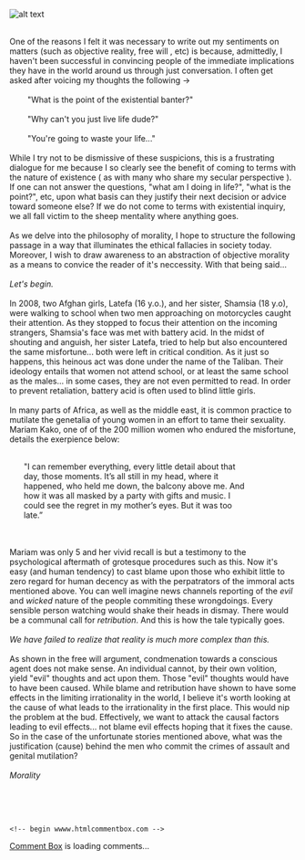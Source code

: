 ![alt text](https://theCaseFor.github.io/morality2.jpeg)

<html>
  <body>
    <p><br>One of the reasons I felt it was necessary to write out my sentiments on matters (such as objective reality, free will , etc) is because, admittedly, I haven't been successful in convincing people of the immediate implications they have in the world around us through just conversation. I often get asked after voicing my thoughts the following -><br><br>&nbsp;&nbsp;&nbsp;&nbsp;&nbsp;&nbsp;&nbsp;&nbsp;"What is the point of the existential banter?"<br><br>&nbsp;&nbsp;&nbsp;&nbsp;&nbsp;&nbsp;&nbsp;&nbsp;"Why can't you just live life dude?"&nbsp;&nbsp;&nbsp;&nbsp;&nbsp;&nbsp;&nbsp;&nbsp;<br><br>&nbsp;&nbsp;&nbsp;&nbsp;&nbsp;&nbsp;&nbsp;&nbsp;"You're going to waste your life..."<br><br>While I try not to be dismissive of these suspicions, this is a frustrating dialogue for me because I so clearly see the benefit of coming to terms with the nature of existence ( as with many who share my secular perspective ). If one can not answer the questions, "what am I doing in life?", "what is the point?", etc, upon what basis can they justify their next decision or advice toward someone else? If we do not come to terms with existential inquiry, we all fall victim to the sheep mentality where anything goes.<br><br>As we delve into the philosophy of morality, I hope to structure the following passage in a way that illuminates the ethical fallacies in society today. Moreover, I wish to draw awareness to an abstraction of objective morality as a means to convice the reader of it's neccessity. With that being said...<br><br><i> Let's begin.</i><br><br> In 2008, two Afghan girls, Latefa (16 y.o.), and her sister, Shamsia (18 y.o), were walking to school when two men approaching on motorcycles caught their attention. As they stopped to focus their attention on the incoming strangers, Shamsia's face was met with battery acid. In the midst of shouting and anguish, her sister Latefa, tried to help but also encountered the same misfortune... both were left in critical condition. As it just so happens, this heinous act was done under the name of the Taliban. Their ideology entails that women not attend school, or at least the same school as the males... in some cases, they are not even permitted to read. In order to prevent retaliation, battery acid is often used to blind little girls.<br><br> In many parts of Africa, as well as the middle east, it is common practice to mutilate the genetalia of young women in an effort to tame their sexuality. Mariam Kako, one of of the 200 million women who endured the misfortune, details the exerpience below:<br><br><p style="margin-left:25px; margin-right:85px" align="left">"I can remember everything, every little detail about that day, those moments. It’s all still in my head, where it happened, who held me down, the balcony above me. And how it was all masked by a party with gifts and music. I could see the regret in my mother’s eyes. But it was too late.”</p><br><br> Mariam was only 5 and her vivid recall is but a testimony to the psychological aftermath of grotesque procedures such as this. Now it's easy (and human tendency) to cast blame upon those who exhibit little to zero regard for human decency as with the perpatrators of the immoral acts mentioned above. You can well imagine news channels reporting of the <i>evil</i> and <i>wicked</i> nature of the people commiting these wrongdoings. Every sensible person watching would shake their heads in dismay. There would be a communal call for <i>retribution</i>. And this is how the tale typically goes.<br><br><i>We have failed to realize that reality is much more complex than this.</i><br><br>As shown in the free will argument, condmenation towards a conscious agent does not make sense. An individual cannot, by their own volition, yield "evil" thoughts and act upon them. Those "evil" thoughts would have to have been caused. While blame and retribution have shown to have some effects in the limiting irrationality in the world, I believe it's worth looking at the cause of what leads to the irrationality in the first place. This would nip the problem at the bud. Effectively, we want to attack the causal factors leading to evil effects... not blame evil effects hoping that it fixes the cause. So in the case of the unfortunate stories mentioned above, what was the justification (cause) behind the men who commit the crimes of assault and genital mutilation?<br><br><i>Morality</i><br><br>
    </p>
        <br><br>
      <!-- Insert these scripts at the bottom of the HTML, but before you use any Firebase services -->

    <!-- begin wwww.htmlcommentbox.com -->
 <div id="HCB_comment_box"><a href="http://www.htmlcommentbox.com">Comment Box</a> is loading comments...</div>
 <link rel="stylesheet" type="text/css" href="https://www.htmlcommentbox.com/static/skins/bootstrap/twitter-bootstrap.css?v=0" />
 <script type="text/javascript" id="hcb"> /*<!--*/ if(!window.hcb_user){hcb_user={};} (function(){var s=document.createElement("script"), l=hcb_user.PAGE || (""+window.location).replace(/'/g,"%27"), h="https://www.htmlcommentbox.com";s.setAttribute("type","text/javascript");s.setAttribute("src", h+"/jread?page="+encodeURIComponent(l).replace("+","%2B")+"&mod=%241%24wq1rdBcg%2474Xi6S4kGidvwL8ZB4hSD."+"&opts=16862&num=10&ts=1577810820501");if (typeof s!="undefined") document.getElementsByTagName("head")[0].appendChild(s);})(); /*-->*/ </script>
<!-- end www.htmlcommentbox.com -->


  </body>
</html>
